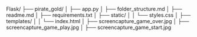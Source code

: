 Flask/
├── pirate_gold/
│   ├── app.py
│   ├── folder_structure.md
│   ├── readme.md
│   ├── requirements.txt
│   ├── static/
│   │   └── styles.css
│   ├── templates/
│   │   └── index.html
│   ├── screencapture_game_over.jpg
│   ├── screencapture_game_play.jpg
│   ├── screencapture_game_start.jpg
